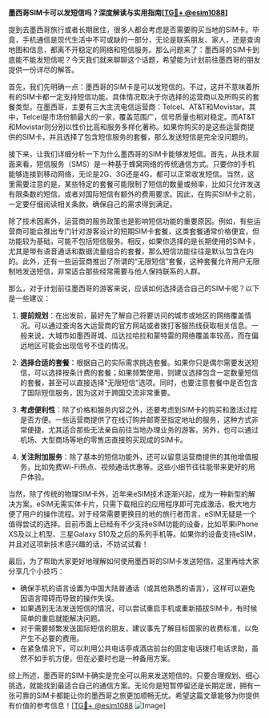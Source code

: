 **墨西哥SIM卡可以发短信吗？深度解读与实用指南[[TG💪+ @esim1088](https://t.me/s/esim1088)]**

提到去墨西哥旅行或者长期居住，很多人都会考虑是否需要购买当地的SIM卡。毕竟，手机通信是现代生活中不可或缺的一部分，无论是联系朋友、家人，还是查询地图和信息，都离不开稳定的网络和短信服务。那么问题来了：墨西哥的SIM卡到底能不能发短信呢？今天我们就来聊聊这个话题，希望能为计划前往墨西哥的朋友提供一份详尽的解答。

首先，我们先明确一点：墨西哥的SIM卡是可以发短信的。不过，这并不意味着所有的SIM卡都一定支持短信功能，具体情况取决于你选择的运营商以及所购买的套餐类型。在墨西哥，主要有三大主流电信运营商：Telcel、AT&T和Movistar。其中，Telcel是市场份额最大的一家，覆盖范围广，信号质量也相对稳定。而AT&T和Movistar则分别以性价比高和服务多样化著称。如果你购买的是这些运营商提供的SIM卡，并且选择了包含短信服务的套餐，那么发送短信是完全没问题的。

接下来，让我们详细分析一下为什么墨西哥的SIM卡能够发短信。首先，从技术层面来看，短信服务（SMS）是一种基于蜂窝网络的传统通信方式。只要你的手机能够连接到移动网络，无论是2G、3G还是4G，都可以正常收发短信。当然，这里需要注意的是，某些特定的套餐可能限制了短信的数量或频率，比如只允许发送有限条数的短信，或者对国际短信有额外的费用要求。因此，在购买SIM卡之前，一定要仔细阅读相关条款，确保自己的需求得到满足。

除了技术因素外，运营商的服务政策也是影响短信功能的重要原因。例如，有些运营商可能会推出专门针对游客设计的短期SIM卡套餐，这类套餐通常价格便宜，但功能较为基础，可能不包括短信服务。相反，如果你选择的是长期使用的SIM卡，尤其是带有语音通话和数据流量组合的套餐，那么短信功能往往是默认包含在内的。此外，还有一些运营商推出了所谓的“无限短信”套餐，这种套餐允许用户无限制地发送短信，非常适合那些经常需要与他人保持联系的人群。

那么，对于计划前往墨西哥的游客来说，应该如何选择适合自己的SIM卡呢？以下是一些建议：

1. **提前规划**：在出发前，最好先了解自己将要访问的城市或地区的网络覆盖情况。可以通过查询各大运营商的官方网站或者拨打客服热线获取相关信息。一般来说，大城市如墨西哥城、瓜达拉哈拉和蒙特雷的网络覆盖率较高，而在偏远地区可能会出现信号不佳的情况。

2. **选择合适的套餐**：根据自己的实际需求挑选套餐。如果你只是偶尔需要发送短信，可以选择按条计费的套餐；如果频繁使用，则建议选择包含一定数量短信的套餐，甚至可以直接选择“无限短信”选项。同时，也要注意套餐中是否包含了国际短信服务，因为这对于跨国交流非常重要。

3. **考虑便利性**：除了价格和服务内容之外，还要考虑到SIM卡的购买和激活过程是否方便。一些运营商提供了在线订购并邮寄至指定地址的服务，这种方式非常便捷，尤其适合那些无法亲自前往当地办理业务的游客。另外，也可以通过机场、大型商场等地的零售店直接购买现成的SIM卡。

4. **关注附加服务**：除了基本的短信功能外，还可以留意运营商提供的其他增值服务，比如免费Wi-Fi热点、视频通话优惠等。这些小细节往往能带来更好的用户体验。

当然，除了传统的物理SIM卡外，近年来eSIM技术逐渐兴起，成为一种新型的解决方案。eSIM无需实体卡片，只需下载相应的应用程序即可完成激活，极大地方便了用户的操作流程。对于经常需要更换目的地的旅行者而言，eSIM无疑是一个值得尝试的选择。目前市面上已经有不少支持eSIM功能的设备，比如苹果iPhone XS及以上机型、三星Galaxy S10及之后的系列手机等。如果你的设备支持eSIM，并且对这项新技术感兴趣的话，不妨试试看！

最后，为了帮助大家更好地理解如何使用墨西哥的SIM卡发送短信，这里再给大家分享几个小技巧：

- 确保手机的语言设置为中国大陆普通话（或其他熟悉的语言），这样可以避免因语言障碍而导致的操作失误。
- 如果遇到无法发送短信的情况，可以尝试重启手机或重新插拔SIM卡，有时候简单的重启就能解决问题。
- 对于需要频繁发送国际短信的朋友，建议事先了解目标国家的收费标准，以免产生不必要的费用。
- 在紧急情况下，可以利用公共电话亭或酒店前台的固定电话拨打电话求助，虽然不如手机方便，但在必要时也是一种备用方案。

综上所述，墨西哥的SIM卡确实是完全可以用来发送短信的。只要合理规划、细心挑选，就能找到最适合自己的通信方案。无论你是短暂停留还是长期定居，拥有一张可靠的SIM卡都能让你的墨西哥之旅更加顺畅无忧。希望这篇文章能够为你提供有价值的参考信息！[[TG💪+ @esim1088](https://t.me/s/esim1088) ![Image](https://i.postimg.cc/4NQfJmqS/Snipaste-2025-05-13-00-14-12.png)]